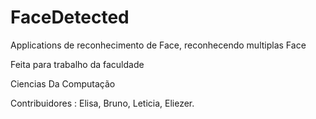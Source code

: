 FaceDetected
============

Applications de reconhecimento de Face, reconhecendo multiplas Face

Feita para trabalho da faculdade

Ciencias Da Computação


Contribuidores : 
Elisa, 
Bruno,
Leticia,
Eliezer.


